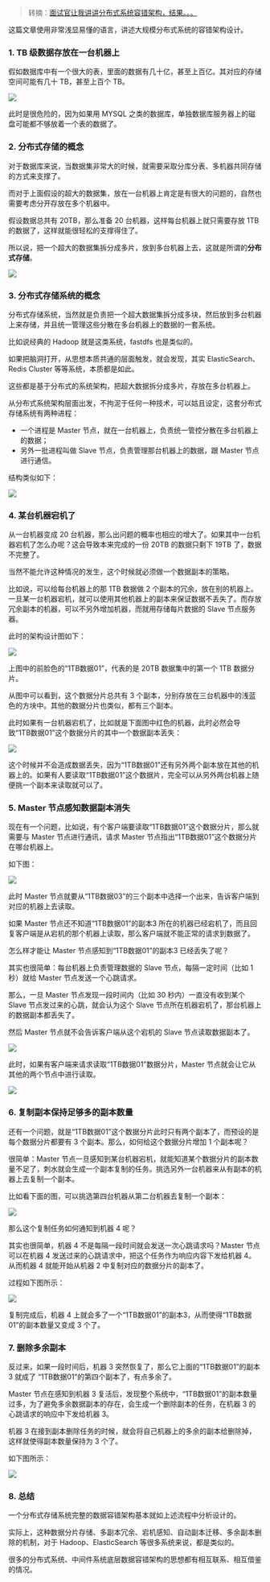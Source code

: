 > 转摘：[面试官让我讲讲分布式系统容错架构，结果。。。](https://mp.weixin.qq.com/s/CH91eUsfVv6lqTVippFocA)

这篇文章使用非常浅显易懂的语言，讲述大规模分布式系统的容错架构设计。

### 1. TB 级数据存放在一台机器上

假如数据库中有一个很大的表，里面的数据有几十亿，甚至上百亿。其对应的存储空间可能有几十 TB，甚至上百个 TB。

![](https://cnd.qiniu.lin07ux.cn/markdown/1666166967)

此时是很危险的，因为如果用 MYSQL 之类的数据库，单独数据库服务器上的磁盘可能都不够放着一个表的数据了。

### 2. 分布式存储的概念

对于数据库来说，当数据集非常大的时候，就需要采取分库分表、多机器共同存储的方式来支撑了。

而对于上面假设的超大的数据集，放在一台机器上肯定是有很大的问题的，自然也需要考虑分开存放在多个机器中。

假设数据总共有 20TB，那么准备 20 台机器，这样每台机器上就只需要存放 1TB 的数据了，这样就能很轻松的支撑得住了。

所以说，把一个超大的数据集拆分成多片，放到多台机器上去，这就是所谓的**分布式存储**。

![](https://cnd.qiniu.lin07ux.cn/markdown/1666167445)

### 3. 分布式存储系统的概念

分布式存储系统，当然就是负责把一个超大数据集拆分成多块，然后放到多台机器上来存储，并且统一管理这些分散在多台机器上的数据的一套系统。

比如说经典的 Hadoop 就是这类系统，fastdfs 也是类似的。

如果把脑洞打开，从思想本质共通的层面触发，就会发现，其实 ElasticSearch、Redis Cluster 等等系统，本质都是如此。

这些都是基于分布式的系统架构，把超大数据拆分成多片，存放在多台机器上。

从分布式系统架构层面出发，不拘泥于任何一种技术，可以姑且设定，这套分布式存储系统有两种进程：

* 一个进程是 Master 节点，就在一台机器上，负责统一管控分散在多台机器上的数据；
* 另外一批进程叫做 Slave 节点，负责管理那台机器上的数据，跟 Master 节点进行通信。

结构类似如下：

![](https://cnd.qiniu.lin07ux.cn/markdown/1666167889)

### 4. 某台机器宕机了

从一台机器变成 20 台机器，那么出问题的概率也相应的增大了。如果其中一台机器宕机了怎么办呢？这会导致本来完成的一份 20TB 的数据只剩下 19TB 了，数据不完整了。

当然不能允许这种情况的发生，这个时候就必须做一个数据副本的策略。

比如说，可以给每台机器上的那 1TB 数据做 2 个副本的冗余，放在别的机器上。一旦某一台机器宕机，就可以使用其他机器上的副本来保证数据不丢失了。而存放冗余副本的机器，可以不另外增加机器，而就用存储每片数据的 Slave 节点服务器。

此时的架构设计图如下：

![](https://cnd.qiniu.lin07ux.cn/markdown/1666169211)

上图中的前脸色的“1TB数据01”，代表的是 20TB 数据集中的第一个 1TB 数据分片。

从图中可以看到，这个数据分片总共有 3 个副本，分别存放在三台机器中的浅蓝色的方块中。其他的数据分片也类似，都有三个副本。

此时如果有一台机器宕机了，比如就是下面图中红色的机器，此时必然会导致“1TB数据01”这个数据分片的其中一个数据副本丢失：

![](https://cnd.qiniu.lin07ux.cn/markdown/1666169439)

这个时候并不会造成数据丢失，因为“1TB数据01”还有另外两个副本放在其他的机器上的。如果有人要读取“1TB数据01”这个数据片，完全可以从另外两台机器上随便挑一个副本来读取就可以了。

### 5. Master 节点感知数据副本消失

现在有一个问题，比如说，有个客户端要读取“1TB数据01”这个数据分片，那么就需要与 Master 节点进行通讯，请求 Master 节点指出“1TB数据01”这个数据分片在哪台机器上。

如下图：

![](https://cnd.qiniu.lin07ux.cn/markdown/1666169631)

此时 Master 节点就要从“1TB数据03”的三个副本中选择一个出来，告诉客户端到对应的机器上去读取。

如果 Master 节点还不知道“1TB数据01”的副本3 所在的机器已经宕机了，而且回复客户端是从宕机的那个机器上读取，那么客户端就不能正常的请求到数据了。

怎么样才能让 Master 节点感知到“1TB数据01”的副本3 已经丢失了呢？

其实也很简单：每台机器上负责管理数据的 Slave 节点，每隔一定时间（比如 1 秒）就给 Master 节点发送一个心跳请求。

那么，一旦 Master 节点发现一段时间内（比如 30 秒内）一直没有收到某个 Slave 节点发过来的心跳，就会认为这个 Slave 节点所在机器宕机了，那台机器上的数据副本都丢失了。

然后 Master 节点就不会告诉客户端从这个宕机的 Slave 节点读取数据副本了。

![](https://cnd.qiniu.lin07ux.cn/markdown/1666169922)

此时，如果有客户端来请求读取“1TB数据01”数据分片，Master 节点就会让它从其他的两个节点中进行读取。

![](https://cnd.qiniu.lin07ux.cn/markdown/1666170054)

### 6. 复制副本保持足够多的副本数量

还有一个问题，就是“1TB数据01”这个数据分片此时只有两个副本了，而预设的是每个数据分片都要有 3 个副本。那么，如何给这个数据分片增加 1 个副本呢？

很简单：Master 节点一旦感知到某台机器宕机，就能知道某个数据分片的副本数量不足了，刺水就会生成一个副本复制的任务。挑选另外一台机器来从有副本的机器上去复制一个副本。

比如看下面的图，可以挑选第四台机器从第二台机器去复制一个副本：

![](https://cnd.qiniu.lin07ux.cn/markdown/1666170226)

那么这个复制任务如何通知到机器 4 呢？

其实也很简单，机器 4 不是每隔一段时间就会发送一次心跳请求吗？Master 节点可以在机器 4 发送过来的心跳请求中，把这个任务作为响应内容下发给机器 4。从而机器 4 就能开始从机器 2 中复制对应的数据分片的副本了。

过程如下图所示：

![](https://cnd.qiniu.lin07ux.cn/markdown/1666170450)

复制完成后，机器 4 上就会多了一个“1TB数据01”的副本3，从而使得“1TB数据01”的副本数量又变成 3 个了。

### 7. 删除多余副本

反过来，如果一段时间后，机器 3 突然恢复了，那么它上面的“1TB数据01”的副本3 就成了 “1TB数据01”的第四个副本了，有点多余了。

Master 节点在感知到机器 3 复活后，发现整个系统中，“1TB数据01”的副本数量过多，为了避免多余数据副本的存在，会生成一个删除副本的任务，在机器 3 的心跳请求的响应中下发给机器 3。

机器 3 在接到副本删除任务的时候，就会将自己机器上的多余的副本给删除掉，这样就使得副本数量保持为 3 个了。

如下图所示：

![](https://cnd.qiniu.lin07ux.cn/markdown/1666170732)

### 8. 总结

一个分布式存储系统完整的数据容错架构基本就如上述流程中分析设计的。

实际上，这种数据分片存储、多副本冗余、宕机感知、自动副本迁移、多余副本删除的机制，对于 Hadoop、ElasticSearch 等很多系统来说，都是类似的。

很多的分布式系统、中间件系统底层数据容错架构的思想都有相互联系、相互借鉴的情况。


